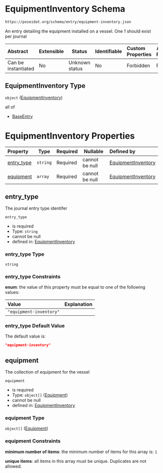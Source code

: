 # EquipmentInventory Schema

```txt
https://poseidat.org/schema/entry/equipment-inventory.json
```

An entry detailing the equipment installed on a vessel. One 1 should exist per journal


| Abstract            | Extensible | Status         | Identifiable | Custom Properties | Additional Properties | Access Restrictions | Defined In                                                                                |
| :------------------ | ---------- | -------------- | ------------ | :---------------- | --------------------- | ------------------- | ----------------------------------------------------------------------------------------- |
| Can be instantiated | No         | Unknown status | No           | Forbidden         | Forbidden             | none                | [equipment-inventory.json](schemas/entry/equipment-inventory.json "open original schema") |

## EquipmentInventory Type

`object` ([EquipmentInventory](equipment-inventory.md))

all of

-   [BaseEntry](arrival-allof-baseentry.md "check type definition")

# EquipmentInventory Properties

| Property                  | Type     | Required | Nullable       | Defined by                                                                                                                                                  |
| :------------------------ | -------- | -------- | -------------- | :---------------------------------------------------------------------------------------------------------------------------------------------------------- |
| [entry_type](#entry_type) | `string` | Required | cannot be null | [EquipmentInventory](equipment-inventory-properties-entry_type.md "https&#x3A;//poseidat.org/schema/entry/equipment-inventory.json#/properties/entry_type") |
| [equipment](#equipment)   | `array`  | Required | cannot be null | [EquipmentInventory](equipment-inventory-properties-equipment.md "https&#x3A;//poseidat.org/schema/entry/equipment-inventory.json#/properties/equipment")   |

## entry_type

The journal entry type identifer


`entry_type`

-   is required
-   Type: `string`
-   cannot be null
-   defined in: [EquipmentInventory](equipment-inventory-properties-entry_type.md "https&#x3A;//poseidat.org/schema/entry/equipment-inventory.json#/properties/entry_type")

### entry_type Type

`string`

### entry_type Constraints

**enum**: the value of this property must be equal to one of the following values:

| Value                   | Explanation |
| :---------------------- | ----------- |
| `"equipment-inventory"` |             |

### entry_type Default Value

The default value is:

```json
"equipment-inventory"
```

## equipment

The collection of equipment for the vessel


`equipment`

-   is required
-   Type: `object[]` ([Equipment](equipment-inventory-properties-equipment-equipment.md))
-   cannot be null
-   defined in: [EquipmentInventory](equipment-inventory-properties-equipment.md "https&#x3A;//poseidat.org/schema/entry/equipment-inventory.json#/properties/equipment")

### equipment Type

`object[]` ([Equipment](equipment-inventory-properties-equipment-equipment.md))

### equipment Constraints

**minimum number of items**: the minimum number of items for this array is: `1`

**unique items**: all items in this array must be unique. Duplicates are not allowed.
